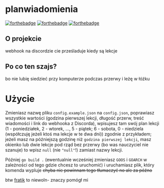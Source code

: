 # planwiadomienia
[![forthebadge](https://forthebadge.com/images/badges/made-with-go.svg)](https://forthebadge.com)
[![forthebadge](https://forthebadge.com/images/badges/open-source.svg)](https://forthebadge.com)
[![forthebadge](https://forthebadge.com/images/badges/you-didnt-ask-for-this.svg)](https://forthebadge.com)

## O projekcie
webhook na discordzie cie prześladuje kiedy są lekcje 

## Po co ten szajs?
bo nie lubię siedzieć przy komputerze podczas przerwy i leżę w łóżku 

# Użycie
Zmieniasz nazwę pliku `config.example.json` na `config.json`, poprawiasz wszystkie wartości (godzina pierwszej lekcji, długość przerw, treść wiadomości i link do webhooka z Discorda), wpisujesz tam swój plan lekcji (1 - poniedziałek, 2 - wtorek, ..., 5 - piątek; 6 - sobota, 0 - niedziela (współczuję jeżeli ktoś ma lekcje w te dwa dni)) zgodnie z przykładem; jeżeli masz na późniejszą godzinę niż `godzina pierwszej lekcji`, masz okienko lub dwie lekcje pod rząd bez przerwy (bo was nauczyciel nie szanuje) to wpisz `null` (nie `"null"`!) zamiast nazwy lekcji.

Później `go build .` (ewentualnie wcześniej zmieniasz `GOOS` i `GOARCH` w zależności od tego gdzie chcesz to uruchomić) i uruchamiasz plik, który komenda wypluje ~~chyba nie powinnam tego tłumaczyć no ale za późno~~

btw [fratik](https://github.com/fratik) to niewoln- znaczy pomógł mi 
<!-- golang to gówno i strasznie nienawidze czasu -->
<!-- to używaj js!!!!! btw juby cute af -->

